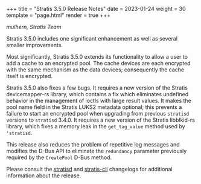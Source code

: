 +++
title = "Stratis 3.5.0 Release Notes"
date = 2023-01-24
weight = 30
template = "page.html"
render = true
+++

*mulhern, Stratis Team*

Stratis 3.5.0 includes one significant enhancement as well as several smaller
improvements.

Most significantly, Stratis 3.5.0 extends its functionality to allow a user
to add a cache to an encrypted pool. The cache devices are each encrypted with
the same mechanism as the data devices; consequently the cache itself is
encrypted.

Stratis 3.5.0 also fixes a few bugs. It requires a new version of the Stratis 
devicemapper-rs library, which contains a fix which eliminates undefined
behavior in the management of ioctls with large result values. It makes the
pool name field in the Stratis LUKS2 metadata optional; this prevents a 
failure to start an encrypted pool when upgrading from previous `stratisd`
versions to `stratisd` 3.4.0. It requires a new version of the Stratis
libblkid-rs library, which fixes a memory leak in the `get_tag_value`
method used by `'stratisd`.

This release also reduces the problem of repetitive log messages and modifies
the D-Bus API to eliminate the `redundancy` parameter previously required by 
the `CreatePool` D-Bus method.

<!-- more -->

Please consult the [stratisd] and [stratis-cli] changelogs for additional
information about the release.

[stratisd]: https://github.com/stratis-storage/stratisd/blob/master/CHANGES.txt
[stratis-cli]: https://github.com/stratis-storage/stratis-cli/blob/master/CHANGES.txt
